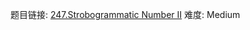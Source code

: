 题目链接: [247.Strobogrammatic Number II][1]
难度: Medium

[1]: https://leetcode.com/problems/strobogrammatic-number-ii/